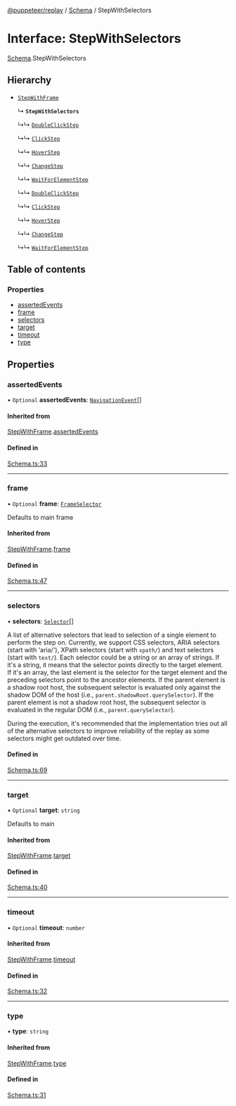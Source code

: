 [@puppeteer/replay](../README.md) / [Schema](../modules/Schema.md) / StepWithSelectors

# Interface: StepWithSelectors

[Schema](../modules/Schema.md).StepWithSelectors

## Hierarchy

- [`StepWithFrame`](Schema.StepWithFrame.md)

  ↳ **`StepWithSelectors`**

  ↳↳ [`DoubleClickStep`](Schema.DoubleClickStep.md)

  ↳↳ [`ClickStep`](Schema.ClickStep.md)

  ↳↳ [`HoverStep`](Schema.HoverStep.md)

  ↳↳ [`ChangeStep`](Schema.ChangeStep.md)

  ↳↳ [`WaitForElementStep`](Schema.WaitForElementStep.md)

  ↳↳ [`DoubleClickStep`](DoubleClickStep.md)

  ↳↳ [`ClickStep`](ClickStep.md)

  ↳↳ [`HoverStep`](HoverStep.md)

  ↳↳ [`ChangeStep`](ChangeStep.md)

  ↳↳ [`WaitForElementStep`](WaitForElementStep.md)

## Table of contents

### Properties

- [assertedEvents](Schema.StepWithSelectors.md#assertedevents)
- [frame](Schema.StepWithSelectors.md#frame)
- [selectors](Schema.StepWithSelectors.md#selectors)
- [target](Schema.StepWithSelectors.md#target)
- [timeout](Schema.StepWithSelectors.md#timeout)
- [type](Schema.StepWithSelectors.md#type)

## Properties

### assertedEvents

• `Optional` **assertedEvents**: [`NavigationEvent`](Schema.NavigationEvent.md)[]

#### Inherited from

[StepWithFrame](Schema.StepWithFrame.md).[assertedEvents](Schema.StepWithFrame.md#assertedevents)

#### Defined in

[Schema.ts:33](https://github.com/puppeteer/replay/blob/main/src/Schema.ts#L33)

---

### frame

• `Optional` **frame**: [`FrameSelector`](../modules/Schema.md#frameselector)

Defaults to main frame

#### Inherited from

[StepWithFrame](Schema.StepWithFrame.md).[frame](Schema.StepWithFrame.md#frame)

#### Defined in

[Schema.ts:47](https://github.com/puppeteer/replay/blob/main/src/Schema.ts#L47)

---

### selectors

• **selectors**: [`Selector`](../modules/Schema.md#selector)[]

A list of alternative selectors that lead to selection of a single element
to perform the step on. Currently, we support CSS selectors, ARIA selectors
(start with 'aria/'), XPath selectors (start with `xpath/`) and text
selectors (start with `text/`). Each selector could be a string or an array
of strings. If it's a string, it means that the selector points directly to
the target element. If it's an array, the last element is the selector for
the target element and the preceding selectors point to the ancestor
elements. If the parent element is a shadow root host, the subsequent
selector is evaluated only against the shadow DOM of the host (i.e.,
`parent.shadowRoot.querySelector`). If the parent element is not a shadow
root host, the subsequent selector is evaluated in the regular DOM (i.e.,
`parent.querySelector`).

During the execution, it's recommended that the implementation tries out
all of the alternative selectors to improve reliability of the replay as
some selectors might get outdated over time.

#### Defined in

[Schema.ts:69](https://github.com/puppeteer/replay/blob/main/src/Schema.ts#L69)

---

### target

• `Optional` **target**: `string`

Defaults to main

#### Inherited from

[StepWithFrame](Schema.StepWithFrame.md).[target](Schema.StepWithFrame.md#target)

#### Defined in

[Schema.ts:40](https://github.com/puppeteer/replay/blob/main/src/Schema.ts#L40)

---

### timeout

• `Optional` **timeout**: `number`

#### Inherited from

[StepWithFrame](Schema.StepWithFrame.md).[timeout](Schema.StepWithFrame.md#timeout)

#### Defined in

[Schema.ts:32](https://github.com/puppeteer/replay/blob/main/src/Schema.ts#L32)

---

### type

• **type**: `string`

#### Inherited from

[StepWithFrame](Schema.StepWithFrame.md).[type](Schema.StepWithFrame.md#type)

#### Defined in

[Schema.ts:31](https://github.com/puppeteer/replay/blob/main/src/Schema.ts#L31)
